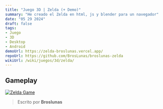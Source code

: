 ```yaml
---
title: "Juego 3D | Zelda (+ Demo)"
summary: "He creado el Zelda en html, js y blender para un navegador"
date: "05 29 2024"
draft: false
tags:
- Juego
- 3D
- Desktop
- Android
demoUrl: https://zelda-broslunas.vercel.app/
repoUrl: https://github.com/BrosLunas/broslunas-zelda
wikiUrl: /wiki/juegos/3d/zelda/
---
```


## Gameplay
[![Zelda Game](/img/games/zelda.png)](/video/gameplay/zelda.mp4)

> Escrito por **Broslunas**